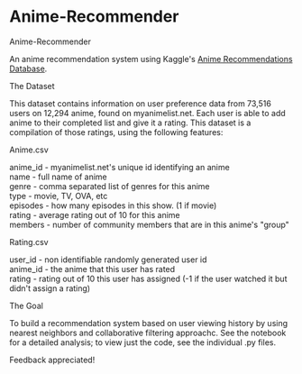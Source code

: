 # Anime-Recommender
Anime-Recommender

An anime recommendation system using Kaggle's [Anime Recommendations Database](https://www.kaggle.com/CooperUnion/anime-recommendations-database).

The Dataset

This dataset contains information on user preference data from 73,516 users on 12,294 anime, found on myanimelist.net. Each user is able to add anime to their completed list and give it a rating. This dataset is a compilation of those ratings, using the following features:

Anime.csv

anime_id - myanimelist.net's unique id identifying an anime <br>
name - full name of anime <br>
genre - comma separated list of genres for this anime <br>
type - movie, TV, OVA, etc <br>
episodes - how many episodes in this show. (1 if movie) <br>
rating - average rating out of 10 for this anime <br>
members - number of community members that are in this anime's "group" 

Rating.csv

user_id - non identifiable randomly generated user id <br> 
anime_id - the anime that this user has rated <br>
rating - rating out of 10 this user has assigned (-1 if the user watched it but didn't assign a rating) <br>

The Goal

To build a recommendation system based on user viewing history by using nearest neighbors and collaborative filtering approachc. See the notebook for a detailed analysis; to view just the code, see the individual .py files.

Feedback appreciated!
